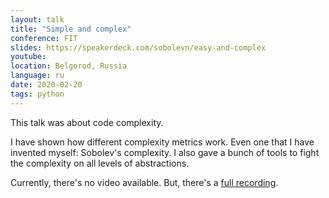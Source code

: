 ```yaml
---
layout: talk
title: "Simple and complex"
conference: FIT
slides: https://speakerdeck.com/sobolevn/easy-and-complex
youtube:
location: Belgorod, Russia
language: ru
date: 2020-02-20
tags: python
---
```



This talk was about code complexity.

I have shown how different complexity metrics work.
Even one that I have invented myself: Sobolev's complexity.
I also gave a bunch of tools to fight
the complexity on all levels of abstractions.

Currently, there's no video available.
But, there's a [full recording](https://vk.com/fabit_ru?z=video-120158819_456239053%2Fe0b8576726e08f303b%2Fpl_wall_-120158819).
